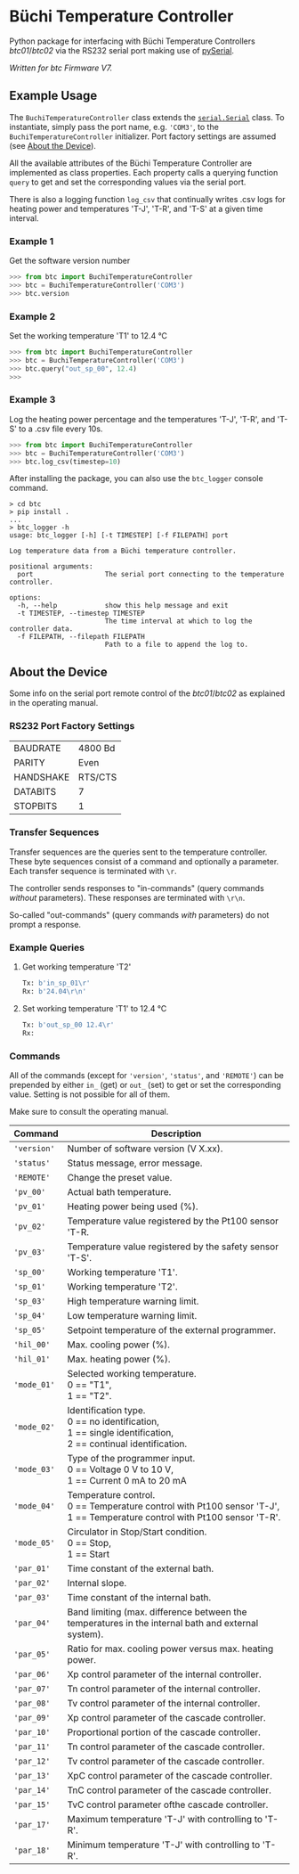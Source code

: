 # Büchi Temperature Controller

Python package for interfacing with Büchi Temperature Controllers *btc01*/*btc02* via the RS232 serial port making use of [pySerial](https://pyserial.readthedocs.io/en/latest/pyserial.html).

*Written for btc Firmware V7.*

## Example Usage

The `BuchiTemperatureController` class extends the [`serial.Serial`](https://pyserial.readthedocs.io/en/latest/pyserial_api.html#serial.Serial) class. To instantiate, simply pass the port name, e.g. `'COM3'`, to the `BuchiTemperatureController` initializer. Port factory settings are assumed (see [About the Device](#about-the-device)).

All the available attributes of the Büchi Temperature Controller are implemented as class properties. Each property calls a querying function `query` to get and set the corresponding values via the serial port.

There is also a logging function `log_csv` that continually writes .csv logs for heating power and temperatures 'T-J', 'T-R', and 'T-S' at a given time interval.

### Example 1
Get the software version number
```python
>>> from btc import BuchiTemperatureController
>>> btc = BuchiTemperatureController('COM3')
>>> btc.version

```
### Example 2
Set the working temperature 'T1' to 12.4 °C
```python
>>> from btc import BuchiTemperatureController
>>> btc = BuchiTemperatureController('COM3')
>>> btc.query("out_sp_00", 12.4)
>>>
```
### Example 3
Log the heating power percentage and the temperatures 'T-J', 'T-R', and 'T-S' to a .csv file every 10s.
```python
>>> from btc import BuchiTemperatureController
>>> btc = BuchiTemperatureController('COM3')
>>> btc.log_csv(timestep=10)

```

After installing the package, you can also use the `btc_logger` console command.
```
> cd btc
> pip install .
...
> btc_logger -h
usage: btc_logger [-h] [-t TIMESTEP] [-f FILEPATH] port

Log temperature data from a Büchi temperature controller.

positional arguments:
  port                  The serial port connecting to the temperature controller.

options:
  -h, --help            show this help message and exit
  -t TIMESTEP, --timestep TIMESTEP
                        The time interval at which to log the controller data.
  -f FILEPATH, --filepath FILEPATH
                        Path to a file to append the log to.
```

## About the Device

Some info on the serial port remote control of the *btc01*/*btc02* as explained in the operating manual.

### RS232 Port Factory Settings
|           |         |
|-----------|---------|
| BAUDRATE  | 4800 Bd |
| PARITY    | Even    |
| HANDSHAKE | RTS/CTS |
| DATABITS  | 7       |
| STOPBITS  | 1       |


### Transfer Sequences

Transfer sequences are the queries sent to the temperature controller. These byte sequences consist of a command and optionally a parameter.
Each transfer sequence is terminated with `\r`.

The controller sends responses to "in-commands" (query commands *without* parameters). These responses are terminated with `\r\n`.

So-called "out-commands" (query commands *with* parameters) do not prompt a response.

### Example Queries
1. Get working temperature 'T2'
    ```python
    Tx: b'in_sp_01\r'
    Rx: b'24.04\r\n'
    ```
2. Set working temperature 'T1' to 12.4 °C
    ```python
    Tx: b'out_sp_00 12.4\r'
    Rx:
    ```

### Commands

All of the commands (except for `'version'`, `'status'`, and `'REMOTE'`) can be prepended by either `in_` (get) or `out_` (set) to get or set the corresponding value. Setting is not possible for all of them. 

Make sure to consult the operating manual.

| Command     | Description |
|-------------|-------------|
| `'version'` | Number of software version (V X.xx). |
| `'status'`  | Status message, error message. |
| `'REMOTE'`  | Change the preset value. |
| `'pv_00'`   | Actual bath temperature. |
| `'pv_01'`   | Heating power being used (%). |
| `'pv_02'`   | Temperature value registered by the Pt100 sensor 'T-R. |
| `'pv_03'`   | Temperature value registered by the safety sensor 'T-S'. |
| `'sp_00'`   | Working temperature 'T1'. |
| `'sp_01'`   | Working temperature 'T2'. |
| `'sp_03'`   | High temperature warning limit. |
| `'sp_04'`   | Low temperature warning limit. |
| `'sp_05'`   | Setpoint temperature of the external programmer. |
| `'hil_00'`  | Max. cooling power (%). |
| `'hil_01'`  | Max. heating power (%). |
| `'mode_01'` | Selected working temperature. <br> 0 == "T1", <br> 1 == "T2". |
| `'mode_02'` | Identification type. <br> 0 == no identification, <br> 1 == single identification, <br> 2 == continual identification. |
| `'mode_03'` | Type of the programmer input. <br> 0 == Voltage 0 V to 10 V, <br> 1 == Current 0 mA to 20 mA |
| `'mode_04'` | Temperature control. <br> 0 == Temperature control with Pt100 sensor 'T-J', <br> 1 == Temperature control with Pt100 sensor 'T-R'. |
| `'mode_05'` | Circulator in Stop/Start condition. <br> 0 == Stop, <br> 1 == Start |
| `'par_01'`  | Time constant of the external bath. |
| `'par_02'`  | Internal slope. |
| `'par_03'`  | Time constant of the internal bath. |
| `'par_04'`  | Band limiting (max. difference between the temperatures in the internal bath and external system). |
| `'par_05'`  | Ratio for max. cooling power versus max. heating power. |
| `'par_06'`  | Xp control parameter of the internal controller. |
| `'par_07'`  | Tn control parameter of the internal controller. |
| `'par_08'`  | Tv control parameter of the internal controller. |
| `'par_09'`  | Xp control parameter of the cascade controller. |
| `'par_10'`  | Proportional portion of the cascade controller. |
| `'par_11'`  | Tn control parameter of the cascade controller. |
| `'par_12'`  | Tv control parameter of the cascade controller. |
| `'par_13'`  | XpC control parameter of the cascade controller. |
| `'par_14'`  | TnC control parameter of the cascade controller. |
| `'par_15'`  | TvC control parameter ofthe cascade controller.|
| `'par_17'`  | Maximum temperature 'T-J' with controlling to 'T-R'.|
| `'par_18'`  | Minimum temperature 'T-J' with controlling to 'T-R'.|
